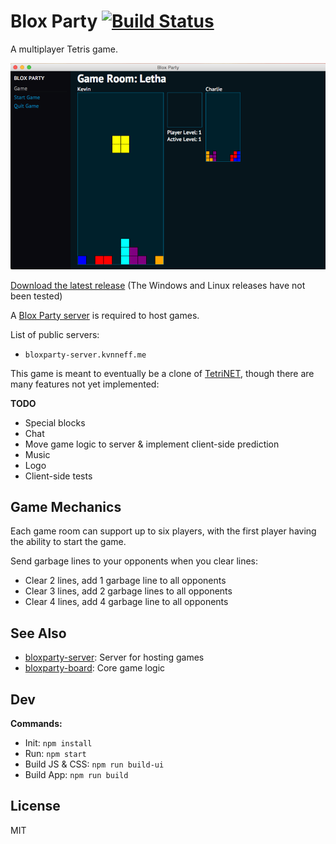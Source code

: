 # Blox Party [![Build Status](https://travis-ci.org/kvnneff/bloxparty-ui.svg?branch=master)](https://travis-ci.org/kvnneff/bloxparty-ui)

A multiplayer Tetris game.

![BloxParty](screen_shot.png)

[Download the latest release](https://github.com/kvnneff/bloxparty/releases) (The Windows and Linux releases have not been tested)

A [Blox Party server](https://github.com/kvnneff/bloxparty-server) is required to host games.

List of public servers:

- `bloxparty-server.kvnneff.me`

This game is meant to eventually be a clone of [TetriNET](http://tetrinet.info/), though there are many features not yet implemented:

**TODO**

* Special blocks
* Chat
* Move game logic to server & implement client-side prediction
* Music
* Logo
* Client-side tests

## Game Mechanics

Each game room can support up to six players, with the first player having the ability to start the game.

Send garbage lines to your opponents when you clear lines:

* Clear 2 lines, add 1 garbage line to all opponents
* Clear 3 lines, add 2 garbage lines to all opponents
* Clear 4 lines, add 4 garbage line to all opponents

## See Also

* [bloxparty-server](https://github.com/kvnneff/bloxparty-server): Server for hosting games
* [bloxparty-board](https://github.com/kvnneff/bloxparty-board): Core game logic

## Dev

**Commands:**

* Init: `npm install`
* Run: `npm start`
* Build JS & CSS: `npm run build-ui`
* Build App: `npm run build`

## License

MIT
